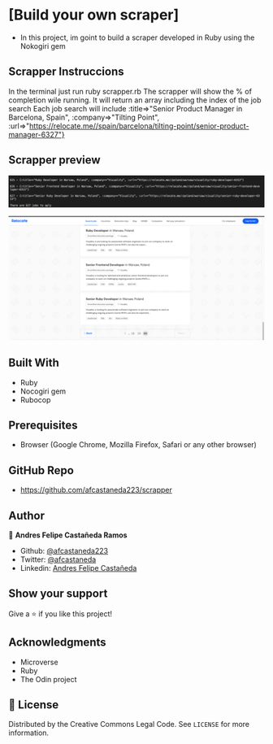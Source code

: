 # [Build your own scraper]

- In this project, im goint to build a scraper developed in Ruby using the Nokogiri gem


## Scrapper Instruccions

In the terminal just run ruby scrapper.rb
The scrapper will show the % of completion wile running.
It will return an array including the index of the job search
Each job search will include 
    :title=>"Senior Product Manager in Barcelona, Spain", 
    :company=>"Tilting Point", 
    :url=>"https://relocate.me//spain/barcelona/tilting-point/senior-product-manager-6327"}


## Scrapper preview

![screenshot](/images/img1.PNG)

![screenshot](/images/img2.PNG)


## Built With

- Ruby
- Nocogiri gem
- Rubocop


## Prerequisites

- Browser (Google Chrome, Mozilla Firefox, Safari or any other browser)

## GitHub Repo

-  https://github.com/afcastaneda223/scrapper

## Author

👤 **Andres Felipe Castañeda Ramos**

- Github: [@afcastaneda223](https://github.com/afcastaneda223)
- Twitter: [@afcastaneda](https://twitter.com/afcastaneda)
- Linkedin: [Andres Felipe Castañeda](www.linkedin.com/in/andres-castaneda223)


## Show your support

Give a ⭐️ if you like this project!

## Acknowledgments

- Microverse
- Ruby
- The Odin project

## 📝 License

Distributed by the Creative Commons Legal Code. See `LICENSE` for more information.
